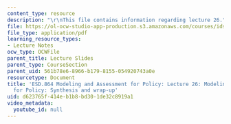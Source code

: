 ```yaml
---
content_type: resource
description: "\r\nThis file contains information regarding lecture 26."
file: https://ol-ocw-studio-app-production.s3.amazonaws.com/courses/ids-410j-modeling-and-assessment-for-policy-spring-2013/d623765f414eb1b8bd301de32c8919a1_MITESD_864S13_lecture26.pdf
file_type: application/pdf
learning_resource_types:
- Lecture Notes
ocw_type: OCWFile
parent_title: Lecture Slides
parent_type: CourseSection
parent_uid: 561b78e6-8966-b179-8155-054920743a0e
resourcetype: Document
title: 'ESD.864 Modeling and Assessment for Policy: Lecture 26: Modeling and Assessment
  for Policy: Synthesis and wrap-up'
uid: d623765f-414e-b1b8-bd30-1de32c8919a1
video_metadata:
  youtube_id: null
---
```

